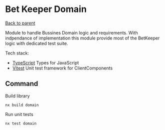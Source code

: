 # Bet Keeper Domain

[Back to parent](../readme.md)

Module to handle Bussines Domain logic and requirements. With indpendance of implementation this module provide most of the BetKeeper logic with dedicated test suite. 

Tech stack:
- [TypeScript](https://www.typescriptlang.org/) Types for JavaScript
- [Vitest](https://vitest.dev/) Unit test framework for ClientComponents

## Command

Build library
```shell
nx build domain
```

Run unit tests
```shell
nx test domain
```
